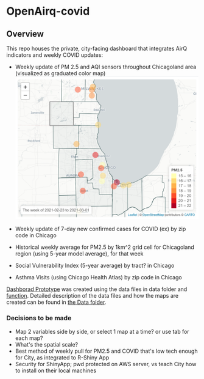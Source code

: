 # OpenAirq-covid

## Overview

This repo houses the private, city-facing dashboard that integrates AirQ indicators and weekly COVID updates:

- Weekly update of PM 2.5 and AQI sensors throughout Chicagoland area (visualized as graduated color map)
![pm25](./OpenAirq-covid/Figures/pm25.png)

- Weekly update of 7-day new confirmed cases for COVID (ex) by zip code in Chicago
- Historical weekly average for PM2.5 by 1km^2 grid cell for Chicagoland region (using 5-year model average), for that week
- Social Vulnerability Index (5-year average) by tract? in Chicago
- Asthma Visits (using Chicago Health Atlas) by zip code in Chicago

[Dashborad Prototype](App.R) was created using the data files in data folder and [function](OpenAirq-covid/Functions.R). Detailed description of the data files and how the maps are created can be found in [the Data folder](Data/README.md).

### Decisions to be made
- Map 2 variables side by side, or select 1 map at a time? or use tab for each map?
- What's the spatial scale?
- Best method of weekly pull for PM2.5 and COVID that's low tech enough for City, as integrated to R-Shiny App
- Security for ShinyApp; pwd protected on AWS server, vs teach City how to install on their local machines

